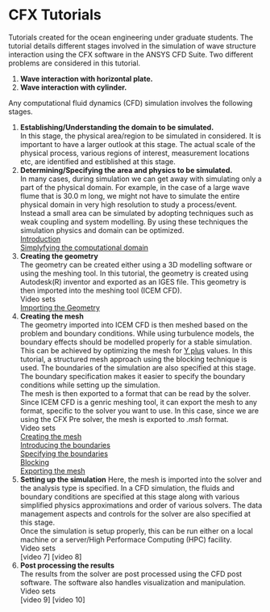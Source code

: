 # CFX Tutorials
 Tutorials created for the ocean engineering under graduate students. The tutorial details different stages involved in the simulation of wave structure interaction using the CFX software in the ANSYS CFD Suite. Two different problems are considered in this tutorial.
1. **Wave interaction with horizontal plate.**
2. **Wave interaction with cylinder.**

Any computational fluid dynamics (CFD) simulation involves the following stages.  

1. **Establishing/Understanding the domain to be simulated.**  
In this stage, the physical area/region to be simulated in considered. It is important to have a larger outlook at this stage. The actual scale of the physical process, various regions of interest, measurement locations etc, are identified and estiblished at this stage.<br />
2. **Determining/Specifying the area and physics to be simulated.**  
In many cases, during simulation we can get away with simulating only a part of the physical domain. For example, in the case of a large wave flume that is 30.0 m long, we might not have to simulate the entire physical domain in very high resolution to study a process/event. Instead a small area can be simulated by adopting techniques such as weak coupling and system modelling. By using these techniques the simulation physics and domain can be optimized.<br /> 
[Introduction](https://youtu.be/NviMo5UgmWM)  
[Simplyfying the computational domain](https://youtu.be/DG31o7sobIY)
3. **Creating the geometry**  
The geometry can be created either using a 3D modelling software or using the meshing tool. In this tutorial, the geometry is created using Autodesk(R) inventor and exported as an IGES file. This geometry is then imported into the meshing tool (ICEM CFD).<br />
Video sets  
[Importing the Geometry](https://youtu.be/AXhDbaEpNLQ)  
4. **Creating the mesh**  
The geometry imported into ICEM CFD is then meshed based on the problem and boundary conditions. While using turbulence models, the boundary effects should be modelled properly for a stable simulation. This can be achieved by optimizing the mesh for [Y plus](https://www.computationalfluiddynamics.com.au/tips-tricks-turbulence-wall-functions-and-y-requirements/#:~:text=The%20y%2B%20value%20is%20a,are%20within%20a%20certain%20range.) values. In this tutorial, a structured mesh approach using the blocking technique is used. The boundaries of the simulation are also specified at this stage. The boundary specification makes it easier to specify the boundary conditions while setting up the simulation.  
The mesh is then exported to a format that can be read by the solver. Since ICEM CFD is a genric meshing tool, it can export the mesh to any format, specific to the solver you want to use. In this case, since we are using the CFX Pre solver, the mesh is exported to *.msh* format.<br />
Video sets  
[Creating the mesh](https://youtu.be/MMB8KCBACZo)  
[Introducing the boundaries](https://youtu.be/9Ue1duNOf98)  
[Specifying the boundaries](https://youtu.be/DT1XsaiMOBw)  
[Blocking](https://youtu.be/evgwdttQzeM)  
[Exporting the mesh](https://youtu.be/e5HI4EyWgx4)  
5. **Setting up the simulation**
Here, the mesh is imported into the solver and the analysis type is specified. In a CFD simulation, the fluids and boundary conditions are specified at this stage along with various simplified physics approximations and order of various solvers. The data management aspects and controls for the solver are also specified at this stage.  
Once the simulation is setup properly, this can be run either on a local machine or a server/High Performace Computing (HPC) facility.<br />
Video sets  
[video 7]
[video 8]
6. **Post processing the results**  
The results from the solver are post processed using the CFD post software. The software also handles visualization and manipulation.<br />
Video sets  
[video 9]
[video 10]